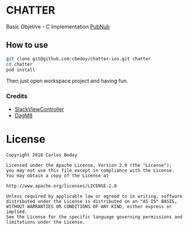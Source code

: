 # CHATTER
Basic Objetive - C Implementation [PubNub](https://www.pubnub.com/)

## How to use

```bash
git clone git@github.com:cbedoy/chatter-ios.git chatter
cd chatter
pod install
```

Then just open workspace project and having fun.

### Credits

- [SlackViewController](https://github.com/slackhq/SlackTextViewController)
- [DagM8](https://dagm8.com/)
# License

    Copyright 2018 Carlos Bedoy

    Licensed under the Apache License, Version 2.0 (the "License");
    you may not use this file except in compliance with the License.
    You may obtain a copy of the License at

    http://www.apache.org/licenses/LICENSE-2.0

    Unless required by applicable law or agreed to in writing, software
    distributed under the License is distributed on an "AS IS" BASIS,
    WITHOUT WARRANTIES OR CONDITIONS OF ANY KIND, either express or implied.
    See the License for the specific language governing permissions and
    limitations under the License.
